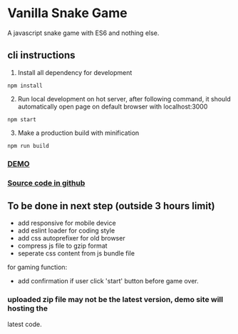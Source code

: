 # Vanilla Snake Game

A javascript snake game with ES6 and nothing else.

## cli instructions
1. Install all dependency for development
```
npm install
```
2. Run local development on hot server, after following command,
it should automatically open page on default browser with localhost:3000
```
npm start
```
3. Make a production build with minification
```
npm run build
```

### [DEMO](http://www.javascript.fun/ss/)
### [Source code in github](https://github.com/im6/vanilla_snake)

## To be done in next step (outside 3 hours limit)
- add responsive for mobile device
- add eslint loader for coding style
- add css autoprefixer for old browser
- compress js file to gzip format
- seperate css content from js bundle file

for gaming function:
- add confirmation if user click 'start' button before game over.


### uploaded zip file may not be the latest version, demo site will hosting the
latest code.
